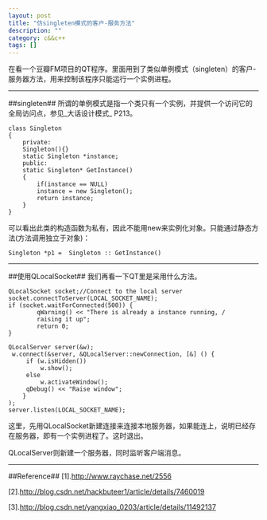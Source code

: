 ```yaml
---
layout: post
title: "仿singleten模式的客户-服务方法"
description: ""
category: c&&c++
tags: []
---
```


在看一个豆瓣FM项目的QT程序。里面用到了类似单例模式（singleten）的客户-服务器方法，用来控制该程序只能运行一个实例进程。

------------------------------------------------
##singleten##
所谓的单例模式是指一个类只有一个实例，并提供一个访问它的全局访问点，参见_大话设计模式_ P213。

```
class Singleton
{
    private:
    Singleton(){}
    static Singleton *instance;
    public:
    static Singleton* GetInstance()
    {
        if(instance == NULL)
        instance = new Singleton();
        return instance;
    }
}
```

可以看出此类的构造函数为私有，因此不能用new来实例化对象。只能通过静态方法(方法调用独立于对象)：

` Singleton *p1 =  Singleton :: GetInstance() `

------------------------------------------------
##使用QLocalSocket##
我们再看一下QT里是采用什么方法。

```
QLocalSocket socket;//Connect to the local server
socket.connectToServer(LOCAL_SOCKET_NAME);
if (socket.waitForConnected(500)) {
        qWarning() << "There is already a instance running, /
        raising it up";
        return 0;
}

QLocalServer server(&w);
 w.connect(&server, &QLocalServer::newConnection, [&] () {
     if (w.isHidden())
         w.show();
     else
         w.activateWindow();
     qDebug() << "Raise window";
    }
);
server.listen(LOCAL_SOCKET_NAME);

```

这里，先用QLocalSocket新建连接来连接本地服务器，如果能连上，说明已经存在服务器，即有一个实例进程了。这时退出。

QLocalServer则新建一个服务器，同时监听客户端消息。

------------------------------------------------------------------------
##Reference##
[1].http://www.raychase.net/2556

[2].http://blog.csdn.net/hackbuteer1/article/details/7460019

[3].http://blog.csdn.net/yangxiao_0203/article/details/11492137
